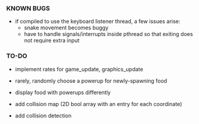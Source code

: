 ### KNOWN BUGS

* if compiled to use the keyboard listener thread, a few issues arise:
  * snake movement becomes buggy
  * have to handle signals/interrupts inside pthread so that exiting does not require extra input

### TO-DO

* implement rates for game_update, graphics_update

* rarely, randomly choose a powerup for newly-spawning food

* display food with powerups differently

* add collision map (2D bool array with an entry for each coordinate)

* add collision detection
